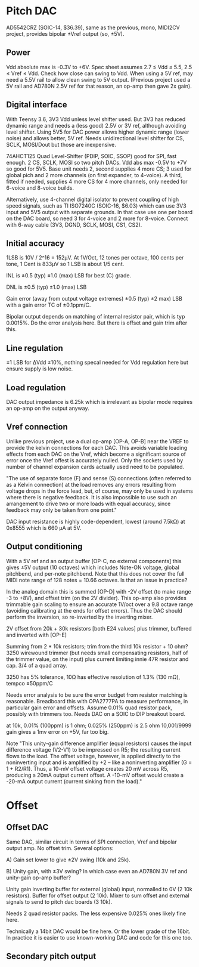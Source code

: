 
# Pitch DAC

AD5542CRZ (SOIC-14, $36.39), same as the previous, mono, MIDI2CV project, provides bipolar ±Vref output (so, ±5V).

## Power

Vdd absolute max is -0.3V to +6V. Spec sheet assumes 2.7 ≤ Vdd ≤ 5.5, 2.5 ≤ Vref ≤ Vdd. Check how close can swing to Vdd. When using a 5V ref, may need a 5.5V rail to allow clean swing to 5V output. (Previous project used a 5V rail and AD780N 2.5V ref for that reason, an op-amp then gave 2x gain).

## Digital interface

With Teensy 3.6, 3V3 Vdd unless level shifter used. But 3V3 has reduced dynamic range and needs a (less good) 2.5V or 3V ref, although avoiding level shifter. Using 5V5 for DAC power allows higher dynamic range (lower noise) and allows better, 5V ref. Needs unidirectional level shifter for CS, SCLK, MOSI/Dout but those are inexpensive.

74AHCT125 Quad Level-Shifter (PDIP, SOIC, SSOP)  good for SPI, fast enough. 2 CS, SCLK, MOSI so two pitch DACs.
Vdd abs max -0.5V to +7V so good for 5V5. Base unit needs 2, second supplies 4 more CS; 3 used for global pich and 2 more channels (on first expander, to 4-voice). A third, fitted if needed, supplies 4 more CS for 4 more channels, only needed for 6-voice and 8-voice builds.

Alternatively, use 4-channel digital isolator to prevent coupling of high speed signals, such as TI ISO7240C (SOIC-16, $6.03) which can use 3V3 input and 5V5 output with separate grounds. In that case use one per board on the DAC board, so need 3 for 4-voice and 2 more for 8-voice. Connect with 6-way cable (3V3, DGND, SCLK, MOSI, CS1, CS2).

## Initial accuracy

1LSB is 10V / 2^16 = 152μV. At 1V/Oct, 12 tones per octave, 100 cents per tone, 1 Cent is 833μV so 1 LSB is about 1/5 cent.

INL is ±0.5 (typ) ±1.0 (max) LSB for best (C) grade.

DNL is ±0.5 (typ) ±1.0 (max) LSB

Gain error (away from output voltage extremes) ±0.5 (typ) ±2 max) LSB
with a gain error TC of ±0.1ppm/C.

Bipolar output depends on matching of internal resistor pair, which is typ 0.0015%. Do the error analysis here. But there is offset and gain trim after this.

## Line regulation

±1 LSB for  ΔVdd ±10%, nothing specal needed for Vdd regulation here but ensure supply is low noise.

## Load regulation

DAC output impedance is 6.25k which is irrelevant as bipolar mode requires an op-amp on the output anyway.

## Vref connection

Unlike previous project, use a dual op-amp [OP-A, OP-B] near the VREF to provide the kelvin connections for each DAC. This avoids variable loading effects from each DAC on the Vref, which become a significant source of error once the Vref offest is accurately nulled. Only the sockets used by number of channel expansion cards actually used need to be populated.

"The use of separate force (F) and sense (S) connections (often referred to as a Kelvin connection) at the load removes any errors resulting from voltage drops in the force lead, but, of course, may only be used in systems where there is negative feedback. It is also impossible to use such an arrangement to drive two or more loads with equal accuracy, since feedback may only be taken from one point."

DAC input resistance is highly code-dependent, lowest (around 7.5kΩ) at 0x8555 which is 660 μA at 5V.


## Output conditioning

With a 5V ref and an output buffer [OP-C, no external components] this gives ±5V output (10 octaves) which includes Note-ON voltage, global pitchbend, and per-note pitchbend. Note that this does not cover the full MIDI note range of 128 notes = 10.66 octaves. Is that an issue in practice?

In the analog domain this is summed [OP-D] with -2V offset (to make range -3 to +8V), and offset trim (on the 2V divider). This op-amp also provides trimmable gain scaling to ensure an accurate 1V/oct over a 9.8 octave range (avoiding calibrating at the ends for offset errors). Thus the DAC should perform the inversion, so re-inverted by the inverting mixer.

2V offset from 20k + 30k resistors [both E24 values] plus trimmer, buffered and inverted with [OP-E]

Summing from 2 * 10k resistors; trim from the third 10k resistor  + 10 ohm? 3250 wirewound trimmer (but needs small compensating resistors, half of the trimmer value, on the input) plus current limiting innie 47R resistor and cap. 3/4 of a quad array.

3250 has 5% tolerance, 10Ω has effective resolution of 1.3% (130 mΩ), tempco ±50ppm/C


Needs error analysis to be sure the error budget from resistor matching is reasonable. Breadboard this with OPA2777PA to measure performance, in particular gain error and offsets. Assume  0.01% quad resistor pack, possibly with trimmers too. Needs DAC on a SOIC to DIP breakout board.

at 10k, 0.01% (100ppm) is 1 ohm; 0.025% (250ppm) is 2.5 ohm
10,001/9999 gain gives a 1mv error on +5V, far too big.

Note "This unity-gain difference amplifier (equal resistors) causes the input difference voltage (V2-V1) to be impressed on R5; the resulting current flows to the load. The offset voltage, however, is applied directly to the noninverting input and is amplified by +2 – like a noninverting amplifier (G = 1 + R2/R1). Thus, a 10-mV offset voltage creates 20 mV across R5, producing a 20mA output current offset. A -10-mV offset would create a -20-mA output current (current sinking from the load)."

# Offset

## Offset DAC

Same DAC, similar circuit in terms of SPI connection, Vref and bipolar output amp. No offset trim. Several options:

A) Gain set lower to give ±2V swing (10k and 25k).

B) Unity gain, with ±3V swing? In which case even an AD780N 3V ref and unity-gain op-amp buffer?

Unity gain inverting buffer for external (global) input, normalled to 0V (2 10k resistors). Buffer for offset output (2 10k). Mixer to sum offset and external signals to send to pitch dac boards (3 10k).

Needs 2 quad resistor packs. The less expensive 0.025% ones likely fine here.

Technically a 14bit DAC would be fine here. Or the lower grade of the 16bit. In practice it is easier to use known-working DAC and code for this one too.

## Secondary pitch output